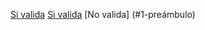 [Si valida](https://github.com/cheeriojs/cheerio)
[Si valida](https://www.facelooooo.com/)
[No valida] (#1-preámbulo)